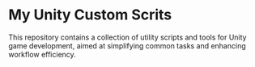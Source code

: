 # My Unity Custom Scrits

This repository contains a collection of utility scripts and tools for Unity game development, aimed at simplifying common tasks and enhancing workflow efficiency.
